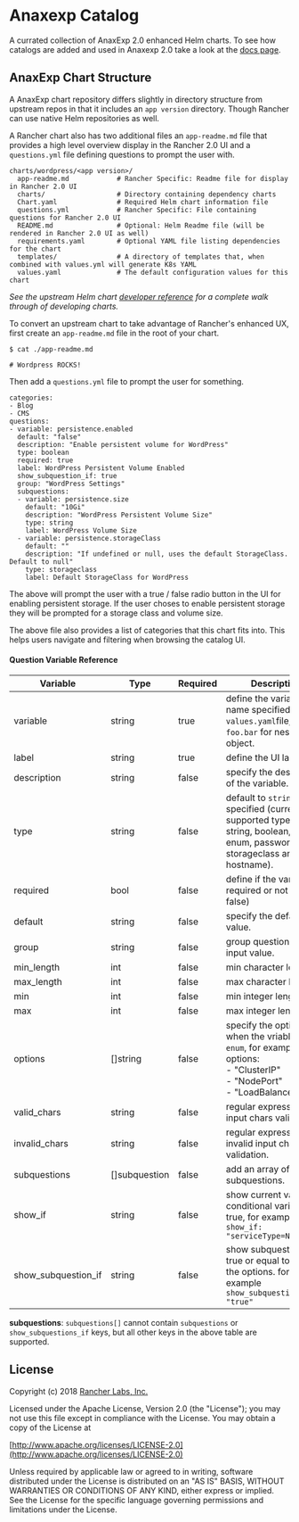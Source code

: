 # Anaxexp Catalog

A currated collection of AnaxExp 2.0 enhanced Helm charts. To see how catalogs are added and used in Anaxexp 2.0 take a look at the [docs page](https://rancher.com/docs/rancher/v2.x/en/concepts/catalogs/).

## AnaxExp Chart Structure

A AnaxExp chart repository differs slightly in directory structure from upstream repos in that it includes an `app version` directory. Though Rancher can use native Helm repositories as well.

A Rancher chart also has two additional files an `app-readme.md` file that provides a high level overview display in the Rancher 2.0 UI and a `questions.yml` file defining questions to prompt the user with. 

```
charts/wordpress/<app version>/
  app-readme.md            # Rancher Specific: Readme file for display in Rancher 2.0 UI
  charts/                  # Directory containing dependency charts
  Chart.yaml               # Required Helm chart information file
  questions.yml            # Rancher Specific: File containing questions for Rancher 2.0 UI
  README.md                # Optional: Helm Readme file (will be rendered in Rancher 2.0 UI as well)
  requirements.yaml        # Optional YAML file listing dependencies for the chart
  templates/               # A directory of templates that, when combined with values.yml will generate K8s YAML
  values.yaml              # The default configuration values for this chart
```
*See the upstream Helm chart [developer reference](https://docs.helm.sh/developing_charts/) for a complete walk through of developing charts.*

To convert an upstream chart to take advantage of Rancher's enhanced UX, first create an `app-readme.md` file in the root of your chart.

```
$ cat ./app-readme.md

# Wordpress ROCKS!
```

Then add a `questions.yml` file to prompt the user for something.

```
categories:
- Blog
- CMS
questions:
- variable: persistence.enabled
  default: "false"
  description: "Enable persistent volume for WordPress"
  type: boolean
  required: true
  label: WordPress Persistent Volume Enabled
  show_subquestion_if: true
  group: "WordPress Settings"
  subquestions:
  - variable: persistence.size
    default: "10Gi"
    description: "WordPress Persistent Volume Size"
    type: string
    label: WordPress Volume Size
  - variable: persistence.storageClass
    default: ""
    description: "If undefined or null, uses the default StorageClass. Default to null"
    type: storageclass
    label: Default StorageClass for WordPress
```

The above will prompt the user with a true / false radio button in the UI for enabling persistent storage. If the user choses to enable persistent storage they will be prompted for a storage class and volume size.

The above file also provides a list of categories that this chart fits into. This helps users navigate and filtering when browsing the catalog UI.

#### Question Variable Reference

| Variable  | Type | Required | Description |
| ------------- | ------------- | --- |------------- |
| 	variable          | string  | true    |  define the variable name specified in the `values.yaml`file, using `foo.bar` for nested object. |
| 	label             | string  | true      |  define the UI label. |
| 	description       | string  | false      |  specify the description of the variable.|
| 	type              | string  | false      |  default to `string` if not specified (current supported types are string, boolean, int, enum, password, storageclass and hostname).|
| 	required          | bool    | false      |  define if the variable is required or not (true \| false)|
| 	default           | string  | false      |  specify the default value. |
| 	group             | string  | false      |  group questions by input value. |
| 	min_length        | int     | false      | min character length.|
| 	max_length        | int     | false      | max character length.|
| 	min               | int     | false      |  min integer length. |
| 	max               | int     | false      |  max integer length. |
| 	options           | []string | false     |  specify the options when the vriable type is `enum`, for example: options:<br> - "ClusterIP" <br> - "NodePort" <br> - "LoadBalancer"|
| 	valid_chars       | string   | false     |  regular expression for input chars validation. |
| 	invalid_chars     | string   | false     |  regular expression for invalid input chars validation.|
| 	subquestions      | []subquestion | false|  add an array of subquestions.|
| 	show_if           | string      | false  | show current variable if conditional variable is true, for example `show_if: "serviceType=Nodeport"` |
| 	show\_subquestion_if |  string  | false     | show subquestions if is true or equal to one of the options. for example `show_subquestion_if: "true"`|

**subquestions**: `subquestions[]` cannot contain `subquestions` or `show_subquestions_if` keys, but all other keys in the above table are supported. 

## License
Copyright (c) 2018 [Rancher Labs, Inc.](http://rancher.com)

Licensed under the Apache License, Version 2.0 (the "License");
you may not use this file except in compliance with the License.
You may obtain a copy of the License at

[http://www.apache.org/licenses/LICENSE-2.0](http://www.apache.org/licenses/LICENSE-2.0)

Unless required by applicable law or agreed to in writing, software
distributed under the License is distributed on an "AS IS" BASIS,
WITHOUT WARRANTIES OR CONDITIONS OF ANY KIND, either express or implied.
See the License for the specific language governing permissions and
limitations under the License.
    
